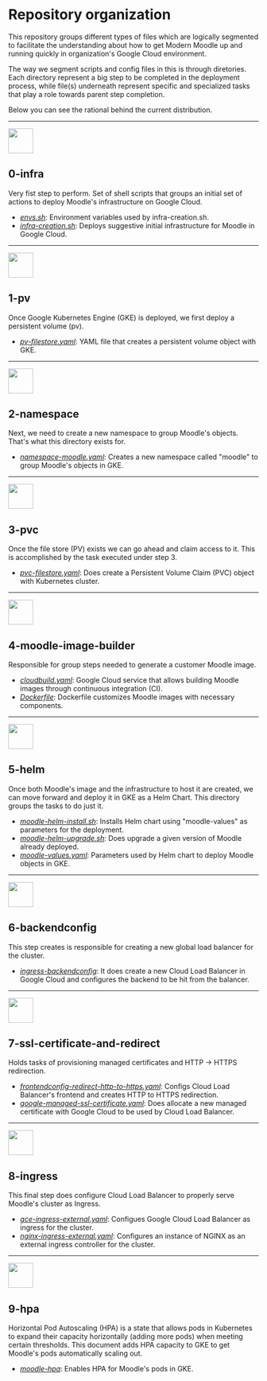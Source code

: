 # Repository organization

This repository groups different types of files which are logically segmented to facilitate the understanding about how to get Modern Moodle up and running quickly in organization's Google Cloud environment.

The way we segment scripts and config files in this is through diretories. Each directory represent a big step to be completed in the deployment process, while file(s) underneath represent specific and specialized tasks that play a role towards parent step completion.

Below you can see the rational behind the current distribution.

---
<img src="https://raw.githubusercontent.com/FortAwesome/Font-Awesome/6.x/svgs/solid/folder.svg" width="50" height="50">
<h2>0-infra</h2>

Very fist step to perform. Set of shell scripts that groups an initial set of actions to deploy Moodle's infrastructure on Google Cloud.
  * *[envs.sh](../0-infra/envs.sh)*: Environment variables used by infra-creation.sh.
  * *[infra-creation.sh](../0-infra/infra-creation.sh)*: Deploys suggestive initial infrastructure for Moodle in Google Cloud.
---
<img src="https://raw.githubusercontent.com/FortAwesome/Font-Awesome/6.x/svgs/solid/folder.svg" width="50" height="50">
<h2>1-pv</h2>

Once Google Kubernetes Engine (GKE) is deployed, we first deploy a persistent volume (pv).
  * *[pv-filestore.yaml](../1-pv/pv-filestore.yaml)*: YAML file that creates a persistent volume object with GKE.
---
<img src="https://raw.githubusercontent.com/FortAwesome/Font-Awesome/6.x/svgs/solid/folder.svg" width="50" height="50">
<h2>2-namespace</h2>

Next, we need to create a new namespace to group Moodle's objects. That's what this directory exists for.
* *[namespace-moodle.yaml](../2-namespace/namespace-moodle.yaml)*: Creates a new namespace called "moodle" to group Moodle's objects in GKE.
---
<img src="https://raw.githubusercontent.com/FortAwesome/Font-Awesome/6.x/svgs/solid/folder.svg" width="50" height="50">
<h2>3-pvc</h2>

Once the file store (PV) exists we can go ahead and claim access to it. This is accomplished by the task executed under step 3.
* *[pvc-filestore.yaml](../3-pvc/pvc-filestore.yaml)*: Does create a Persistent Volume Claim (PVC) object with Kubernetes cluster.
---
<img src="https://raw.githubusercontent.com/FortAwesome/Font-Awesome/6.x/svgs/solid/folder.svg" width="50" height="50">
<h2>4-moodle-image-builder</h2>

Responsible for group steps needed to generate a customer Moodle image.
* *[cloudbuild.yaml](../4-moodle-image-builder/cloudbuild.yaml)*: Google Cloud service that allows building Moodle images through continuous integration (CI). 
* *[Dockerfile](../4-moodle-image-builder/Dockerfile)*: Dockerfile customizes Moodle images with necessary components.
---
<img src="https://raw.githubusercontent.com/FortAwesome/Font-Awesome/6.x/svgs/solid/folder.svg" width="50" height="50">
<h2>5-helm</h2>

Once both Moodle's image and the infrastructure to host it are created, we can move forward and deploy it in GKE as a Helm Chart. This directory groups the tasks to do just it.
* *[moodle-helm-install.sh](../5-helm/moodle-helm-install.sh)*: Installs Helm chart using "moodle-values" as parameters for the deployment.
* *[moodle-helm-upgrade.sh](../5-helm/moodle-helm-upgrade.sh)*: Does upgrade a given version of Moodle already deployed.
* *[moodle-values.yaml](../5-helm/moodle-values.yaml)*: Parameters used by Helm chart to deploy Moodle objects in GKE.
---
<img src="https://raw.githubusercontent.com/FortAwesome/Font-Awesome/6.x/svgs/solid/folder.svg" width="50" height="50">
<h2>6-backendconfig</h2>

This step creates is responsible for creating a new global load balancer for the cluster.
* *[ingress-backendconfig](../6-backendconfig/ingress-backendconfig.yaml)*: It does create a new Cloud Load Balancer in Google Cloud and configures the backend to be hit from the balancer.
---
<img src="https://raw.githubusercontent.com/FortAwesome/Font-Awesome/6.x/svgs/solid/folder.svg" width="50" height="50">
<h2>7-ssl-certificate-and-redirect</h2>

Holds tasks of provisioning managed certificates and HTTP -> HTTPS redirection.
* *[frontendconfig-redirect-http-to-https.yaml](../7-ssl-certificate-and-redirect/frontendconfig-redirect-http-to-https.yaml)*: Configs Cloud Load Balancer's frontend and creates HTTP to HTTPS redirection.
* *[google-managed-ssl-certificate.yaml](../7-ssl-certificate-and-redirect/google-managed-ssl-certificate.yaml)*: Does allocate a new managed certificate with Google Cloud to be used by Cloud Load Balancer.
---
<img src="https://raw.githubusercontent.com/FortAwesome/Font-Awesome/6.x/svgs/solid/folder.svg" width="50" height="50">
<h2>8-ingress</h2>

This final step does configure Cloud Load Balancer to properly serve Moodle's cluster as Ingress.
* *[gce-ingress-external.yaml](../8-ingress/gce-ingress-external.yaml)*: Configues Google Cloud Load Balancer as ingress for the cluster.
* *[nginx-ingress-external.yaml](../8-ingress/nginx-ingress-external.yaml)*: Configures an instance of NGINX as an external ingress controller for the cluster.
---

<img src="https://raw.githubusercontent.com/FortAwesome/Font-Awesome/6.x/svgs/solid/folder.svg" width="50" height="50">
<h2>9-hpa</h2>

Horizontal Pod Autoscaling (HPA) is a state that allows pods in Kubernetes to expand their capacity horizontally (adding more pods) when meeting certain thresholds. This document adds HPA capacity to GKE to get Moodle's pods automatically scaling out.

* *[moodle-hpa](../9-hpa/moodle-hpa.yaml)*: Enables HPA for Moodle's pods in GKE.